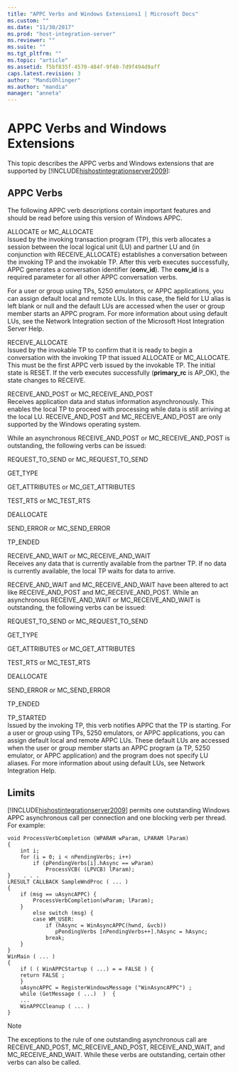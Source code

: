 ```yaml
---
title: "APPC Verbs and Windows Extensions1 | Microsoft Docs"
ms.custom: ""
ms.date: "11/30/2017"
ms.prod: "host-integration-server"
ms.reviewer: ""
ms.suite: ""
ms.tgt_pltfrm: ""
ms.topic: "article"
ms.assetid: f5bf835f-4570-484f-9f40-7d9f494d9aff
caps.latest.revision: 3
author: "MandiOhlinger"
ms.author: "mandia"
manager: "anneta"
---
```

# APPC Verbs and Windows Extensions
This topic describes the APPC verbs and Windows extensions that are supported by [!INCLUDE[hishostintegrationserver2009](../includes/hishostintegrationserver2009-md.md)]:  
  
## APPC Verbs  
 The following APPC verb descriptions contain important features and should be read before using this version of Windows APPC.  
  
 ALLOCATE or MC_ALLOCATE  
 Issued by the invoking transaction program (TP), this verb allocates a session between the local logical unit (LU) and partner LU and (in conjunction with RECEIVE_ALLOCATE) establishes a conversation between the invoking TP and the invokable TP. After this verb executes successfully, APPC generates a conversation identifier (**conv_id**). The **conv_id** is a required parameter for all other APPC conversation verbs.  
  
 For a user or group using TPs, 5250 emulators, or APPC applications, you can assign default local and remote LUs. In this case, the field for LU alias is left blank or null and the default LUs are accessed when the user or group member starts an APPC program. For more information about using default LUs, see the Network Integration section of the Microsoft Host Integration Server Help.  
  
 RECEIVE_ALLOCATE  
 Issued by the invokable TP to confirm that it is ready to begin a conversation with the invoking TP that issued ALLOCATE or MC_ALLOCATE. This must be the first APPC verb issued by the invokable TP. The initial state is RESET. If the verb executes successfully (**primary_rc** is AP_OK), the state changes to RECEIVE.  
  
 RECEIVE_AND_POST or MC_RECEIVE_AND_POST  
 Receives application data and status information asynchronously. This enables the local TP to proceed with processing while data is still arriving at the local LU. RECEIVE_AND_POST and MC_RECEIVE_AND_POST are only supported by the Windows operating system.  
  
 While an asynchronous RECEIVE_AND_POST or MC_RECEIVE_AND_POST is outstanding, the following verbs can be issued:  
  
 REQUEST_TO_SEND or MC_REQUEST_TO_SEND  
  
 GET_TYPE  
  
 GET_ATTRIBUTES or MC_GET_ATTRIBUTES  
  
 TEST_RTS or MC_TEST_RTS  
  
 DEALLOCATE  
  
 SEND_ERROR or MC_SEND_ERROR  
  
 TP_ENDED  
  
 RECEIVE_AND_WAIT or MC_RECEIVE_AND_WAIT  
 Receives any data that is currently available from the partner TP. If no data is currently available, the local TP waits for data to arrive.  
  
 RECEIVE_AND_WAIT and MC_RECEIVE_AND_WAIT have been altered to act like RECEIVE_AND_POST and MC_RECEIVE_AND_POST. While an asynchronous RECEIVE_AND_WAIT or MC_RECEIVE_AND_WAIT is outstanding, the following verbs can be issued:  
  
 REQUEST_TO_SEND or MC_REQUEST_TO_SEND  
  
 GET_TYPE  
  
 GET_ATTRIBUTES or MC_GET_ATTRIBUTES  
  
 TEST_RTS or MC_TEST_RTS  
  
 DEALLOCATE  
  
 SEND_ERROR or MC_SEND_ERROR  
  
 TP_ENDED  
  
 TP_STARTED  
 Issued by the invoking TP, this verb notifies APPC that the TP is starting. For a user or group using TPs, 5250 emulators, or APPC applications, you can assign default local and remote APPC LUs. These default LUs are accessed when the user or group member starts an APPC program (a TP, 5250 emulator, or APPC application) and the program does not specify LU aliases. For more information about using default LUs, see Network Integration Help.  
  
## Limits  
 [!INCLUDE[hishostintegrationserver2009](../includes/hishostintegrationserver2009-md.md)] permits one outstanding Windows APPC asynchronous call per connection and one blocking verb per thread. For example:  
  
```  
void ProcessVerbCompletion (WPARAM wParam, LPARAM lParam)  
{     
    int i;  
    for (i = 0; i < nPendingVerbs; i++)  
        if (pPendingVerbs[i].hAsync == wParam)  
            ProcessVCB( (LPVCB) lParam);  
}    . . .  
LRESULT CALLBACK SampleWndProc ( ... )  
{  
    if (msg == uAsyncAPPC) {  
        ProcessVerbCompletion(wParam; lParam);  
    }  
        else switch (msg) {  
        case WM_USER:  
            if (hAsync = WinAsyncAPPC(hwnd, &vcb))  
               pPendingVerbs [nPendingVerbs++].hAsync = hAsync;  
            break;  
    }  
}  
WinMain ( ... )  
{  
    if ( ( WinAPPCStartup ( ...) = = FALSE ) {  
    return FALSE ;  
    }  
    uAsyncAPPC = RegisterWindowsMessage ("WinAsyncAPPC") ;  
    while (GetMessage ( ...)  )  {  
    ...  
    WinAPPCCleanup ( ... )  
}  
```  
  
> [!NOTE]
>  The exceptions to the rule of one outstanding asynchronous call are RECEIVE_AND_POST, MC_RECEIVE_AND_POST, RECEIVE_AND_WAIT, and MC_RECEIVE_AND_WAIT. While these verbs are outstanding, certain other verbs can also be called.